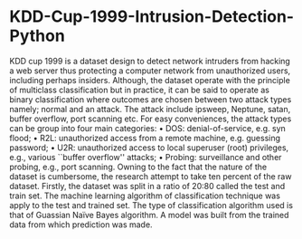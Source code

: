 # KDD-Cup-1999-Intrusion-Detection-Python
KDD cup 1999 is a dataset design to detect network intruders from hacking a web server thus protecting a computer network from unauthorized users, including perhaps insiders.  Although, the dataset operate with the principle of multiclass classification but in practice, it can be said to operate as binary classification where outcomes are chosen between two attack types namely; normal and an attack. The attack include ipsweep, Neptune, satan, buffer overflow, port scanning etc. For easy conveniences, the attack types can be group into four main categories:
•	DOS: denial-of-service, e.g. syn flood;
•	R2L: unauthorized access from a remote machine, e.g. guessing password;
•	U2R:  unauthorized access to local superuser (root) privileges, e.g., various ``buffer overflow'' attacks;
•	Probing: surveillance and other probing, e.g., port scanning.
Owning to the fact that the nature of the dataset is cumbersome, the research attempt to take ten percent of the raw dataset. Firstly, the dataset was split in a ratio of 20:80 called the test and train set. The machine learning algorithm of classification technique was apply to the test and trained set. The type of classification algorithm used is that of Guassian Naïve Bayes algorithm. A model was built from the trained data from which prediction was made.
